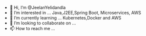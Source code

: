 - 👋 Hi, I’m @JeelanYelidandla
- 👀 I’m interested in ... Java,J2EE,Spring Boot, Microservices, AWS
- 🌱 I’m currently learning ... Kubernetes,Docker and AWS
- 💞️ I’m looking to collaborate on ...
- 📫 How to reach me ...

<!---
JeelanYelidandla/JeelanYelidandla is a ✨ special ✨ repository because its `README.md` (this file) appears on your GitHub profile.
You can click the Preview link to take a look at your changes.
--->
